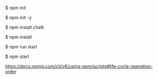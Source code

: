<!-- Inicializar o npm no nosso projeto -->

<!-- O npm init sem parâmetros abre um questionário sobre as configurações do projeto -->
<!-- OBS.: O '$' não faz parte do comando, só indica que o comando deve ser executado em um terminal -->

$ npm init

<!-- O npm init -y para responder "sim" para todas as perguntas do questionário, considerando os valores padrão -->

$ npm init -y

<!-- O package.json é o arquivo de configuração do NPM para o nosso projeto. Nele ficam gravadas todas as informações, dependências e scripts do projeto -->

<!-- Uma dependência é uma porção de código que foi construída por outros desenvolvedores e pode ser instalada para que possamos usar as soluções prontas -->

<!-- Pra instalar uma dependência, usamos o comandos npm install nome-dependencia -->

$ npm install chalk

<!-- Caso um pacote tenha suas próprias dependências, o NPM automaticamente resolve e baixa as dependências necessárias. Todos os pacotes baixados pelo NPM ficam na pasta node_modules -->

<!-- Todas as depências do nosso projeto ficam gravadas no objeto "dependencies" dentro do arquivo package.json -->

<!-- Ao executar o comando npm install sem parâmetros, o NPM automaticamente instala todas as dependências listadas no objeto dependencies -->

$ npm install

<!-- Para usarmos uma dependência, podemos importá-la chamando-a somente pelo nome, pois o Node automaticamente resolve o caminho para pacotes instalados pelo NPM -->

<!-- Ver index.js linha 1 -->

<!-- Como os pacotes podem ocupar muito espaço de armazenamento no computador, não subimos a pasta node_modules para o Github. Assim, toda vez que alguém (ou você em outro dispositivo) clonar um projeto, é necessário executar o npm install. Para ignorar a pasta node_modules no Git, usamos o arquivo .gitignore -->

<!-- No package.json, um script nada mais é do que um 'apelido' para um comando de terminal. Sua função é simplesmente encurtar o que precisamos digitar -->

<!-- Para executar um script pelo NPM, usamos a sintaxe npm run nome-do-script -->

$ npm run start

<!-- Alguns scripts são especiais e não precisam da palavra-chave run -->

$ npm start

<!-- Lista de script que não precisam do run -->

https://docs.npmjs.com/cli/v6/using-npm/scripts#life-cycle-operation-order
